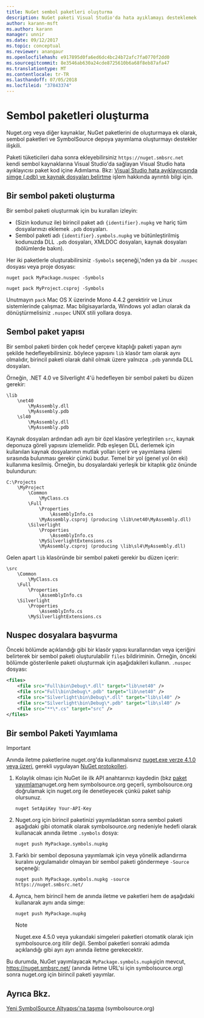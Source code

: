 ```yaml
---
title: NuGet sembol paketleri oluşturma
description: NuGet paketi Visual Studio'da hata ayıklamayı desteklemek için yalnızca sembolleri içeren NuGet paketleri oluşturma
author: karann-msft
ms.author: karann
manager: unnir
ms.date: 09/12/2017
ms.topic: conceptual
ms.reviewer: anangaur
ms.openlocfilehash: e917895d0fa6ed6dc4bc24b72afc7fa0770f2dd0
ms.sourcegitcommit: 8e3546ab630a24cde8725610b6a68f8eb87afa47
ms.translationtype: MT
ms.contentlocale: tr-TR
ms.lasthandoff: 07/05/2018
ms.locfileid: "37843374"
---
```

# <a name="creating-symbol-packages"></a>Sembol paketleri oluşturma

Nuget.org veya diğer kaynaklar, NuGet paketlerini de oluşturmaya ek olarak, sembol paketleri ve SymbolSource depoya yayımlama oluşturmayı destekler ilişkili.

Paketi tüketicileri daha sonra ekleyebilirsiniz `https://nuget.smbsrc.net` kendi sembol kaynaklarına Visual Studio'da sağlayan Visual Studio hata ayıklayıcısı paket kod içine Adımlama. Bkz: [Visual Studio hata ayıklayıcısında simge (.pdb) ve kaynak dosyaları belirtme](/visualstudio/debugger/specify-symbol-dot-pdb-and-source-files-in-the-visual-studio-debugger) işlem hakkında ayrıntılı bilgi için.

## <a name="creating-a-symbol-package"></a>Bir sembol paketi oluşturma

Bir sembol paketi oluşturmak için bu kuralları izleyin:

- (Sizin kodunuz ile) birincil paket adı `{identifier}.nupkg` ve hariç tüm dosyalarınızı eklemek `.pdb` dosyaları.
- Sembol paketi adı `{identifier}.symbols.nupkg` ve bütünleştirilmiş kodunuzda DLL `.pdb` dosyaları, XMLDOC dosyaları, kaynak dosyaları (bölümlerde bakın).

Her iki paketlerle oluşturabilirsiniz `-Symbols` seçeneği,'nden ya da bir `.nuspec` dosyası veya proje dosyası:

```cli
nuget pack MyPackage.nuspec -Symbols

nuget pack MyProject.csproj -Symbols
```

Unutmayın `pack` Mac OS X üzerinde Mono 4.4.2 gerektirir ve Linux sistemlerinde çalışmaz. Mac bilgisayarlarda, Windows yol adları olarak da dönüştürmelisiniz `.nuspec` UNIX stili yollara dosya.

## <a name="symbol-package-structure"></a>Sembol paket yapısı

Bir sembol paketi birden çok hedef çerçeve kitaplığı paketi yapan aynı şekilde hedefleyebilirsiniz. böylece yapısını `lib` klasör tam olarak aynı olmalıdır, birincil paketi olarak dahil olmak üzere yalnızca `.pdb` yanında DLL dosyaları.

Örneğin, .NET 4.0 ve Silverlight 4'ü hedefleyen bir sembol paketi bu düzen gerekir:

    \lib
        \net40
            \MyAssembly.dll
            \MyAssembly.pdb
        \sl40
            \MyAssembly.dll
            \MyAssembly.pdb

Kaynak dosyaları ardından adlı ayrı bir özel klasöre yerleştirilen `src`, kaynak deponuza göreli yapısını izlemelidir. Pdb eşleşen DLL derlemek için kullanılan kaynak dosyalarının mutlak yolları içerir ve yayımlama işlemi sırasında bulunması gerekir çünkü budur. Temel bir yol (genel yol ön eki) kullanıma kesilmiş. Örneğin, bu dosyalardaki yerleşik bir kitaplık göz önünde bulundurun:

    C:\Projects
        \MyProject
            \Common
                \MyClass.cs
            \Full
                \Properties
                    \AssemblyInfo.cs
                \MyAssembly.csproj (producing \lib\net40\MyAssembly.dll)
            \Silverlight
                \Properties
                    \AssemblyInfo.cs
                \MySilverlightExtensions.cs
                \MyAssembly.csproj (producing \lib\sl4\MyAssembly.dll)

Gelen apart `lib` klasöründe bir sembol paketi gerekir bu düzen içerir:

    \src
        \Common
            \MyClass.cs
        \Full
            \Properties
                \AssemblyInfo.cs
        \Silverlight
            \Properties
                \AssemblyInfo.cs
            \MySilverlightExtensions.cs

## <a name="referring-to-files-in-the-nuspec"></a>Nuspec dosyalara başvurma

Önceki bölümde açıklandığı gibi bir klasör yapısı kurallarından veya içeriğini belirterek bir sembol paketi oluşturulabilir `files` bildiriminin. Örneğin, önceki bölümde gösterilenle paketi oluşturmak için aşağıdakileri kullanın. `.nuspec` dosyası:

```xml
<files>
    <file src="Full\bin\Debug\*.dll" target="lib\net40" />
    <file src="Full\bin\Debug\*.pdb" target="lib\net40" />
    <file src="Silverlight\bin\Debug\*.dll" target="lib\sl40" />
    <file src="Silverlight\bin\Debug\*.pdb" target="lib\sl40" />
    <file src="**\*.cs" target="src" />
</files>
```

## <a name="publishing-a-symbol-package"></a>Bir sembol Paketi Yayımlama

> [!Important]
> Anında iletme paketlerine nuget.org'da kullanmalısınız [nuget.exe verze 4.1.0 veya üzeri](https://www.nuget.org/downloads), gerekli uygulayan [NuGet protokolleri](../api/nuget-protocols.md).

1. Kolaylık olması için NuGet ile ilk API anahtarınızı kaydedin (bkz [paket yayımlama](../create-packages/publish-a-package.md)nuget.org hem symbolsource.org geçerli, symbolsource.org doğrulamak için nuget.org ile denetleyecek çünkü paket sahip olursunuz.

    ```cli
    nuget SetApiKey Your-API-Key
    ```

2. Nuget.org için birincil paketinizi yayımladıktan sonra sembol paketi aşağıdaki gibi otomatik olarak symbolsource.org nedeniyle hedefi olarak kullanacak anında iletme `.symbols` dosya:

    ```cli
    nuget push MyPackage.symbols.nupkg
    ```

3. Farklı bir sembol deposuna yayımlamak için veya yönelik adlandırma kuralını uygulamalıdır olmayan bir sembol paketi göndermeye `-Source` seçeneği:

    ```cli
    nuget push MyPackage.symbols.nupkg -source https://nuget.smbsrc.net/
    ```

4. Ayrıca, hem birincil hem de anında iletme ve paketleri hem de aşağıdaki kullanarak aynı anda simge:

    ```cli
    nuget push MyPackage.nupkg
    ```

   > [!Note]
   > Nuget.exe 4.5.0 veya yukarıdaki simgeleri paketleri otomatik olarak için symbolsource.org itilir değil. Sembol paketleri sonraki adımda açıklandığı gibi ayrı ayrı anında iletme gerekecektir.
   
Bu durumda, NuGet yayımlayacak `MyPackage.symbols.nupkg`için mevcut, https://nuget.smbsrc.net/ (anında iletme URL'si için symbolsource.org) sonra nuget.org için birincil paketi yayımlar.

## <a name="see-also"></a>Ayrıca Bkz.

[Yeni SymbolSource Altyapısı'na taşıma](https://tripleemcoder.com/2015/10/04/moving-to-the-new-symbolsource-engine/) (symbolsource.org)
